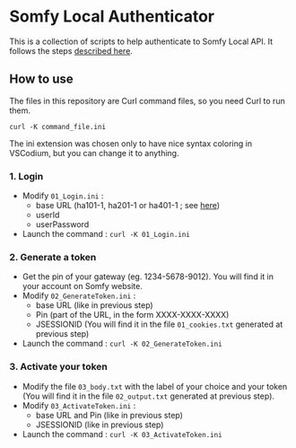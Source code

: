 # Somfy Local Authenticator

This is a collection of scripts to help authenticate to Somfy Local API. It follows the steps [described here](https://github.com/Somfy-Developer/Somfy-TaHoma-Developer-Mode).

## How to use

The files in this repository are Curl command files, so you need Curl to run them.

```
curl -K command_file.ini
```

The ini extension was chosen only to have nice syntax coloring in VSCodium, but you can change it to anything.

### 1. Login

- Modify `01_Login.ini` :
    - base URL (ha101-1, ha201-1 or ha401-1 ; see [here](https://github.com/Somfy-Developer/Somfy-TaHoma-Developer-Mode?tab=readme-ov-file#api-authentication))
    - userId
    - userPassword
- Launch the command : `curl -K 01_Login.ini`

### 2. Generate a token

- Get the pin of your gateway (eg. 1234-5678-9012). You will find it in your account on Somfy website.
- Modify `02_GenerateToken.ini` :
    - base URL (like in previous step)
    - Pin (part of the URL, in the form XXXX-XXXX-XXXX)
    - JSESSIONID (You will find it in the file `01_cookies.txt` generated at previous step)
- Launch the command : `curl -K 02_GenerateToken.ini`

### 3. Activate your token

- Modify the file `03_body.txt` with the label of your choice and your token (You will find it in the file `02_output.txt` generated at previous step).
- Modify `03_ActivateToken.ini` :
    - base URL and Pin (like in previous step)
    - JSESSIONID (like in previous step)
- Launch the command : `curl -K 03_ActivateToken.ini`